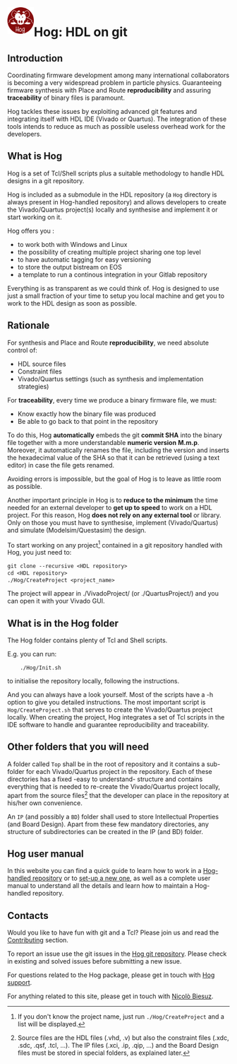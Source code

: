 <img style="float: left;" width="60" src="./custom/assets/images/hog.png">  


# Hog: HDL on git


## Introduction
Coordinating firmware development among many international collaborators is becoming a very widespread problem in particle physics. Guaranteeing firmware synthesis with Place and Route **reproducibility** and assuring **traceability** of binary files is paramount.

Hog tackles these issues by exploiting advanced git features and integrating itself with HDL IDE (Vivado or Quartus). The integration of these tools intends to reduce as much as possible useless overhead work for the developers.


## What is Hog
Hog is a set of Tcl/Shell scripts plus a suitable methodology to handle HDL designs in a git repository.

Hog is included as a submodule in the HDL repository (a `Hog` directory is always present in Hog-handled repository) and allows developers to create the Vivado/Quartus project(s) locally and synthesise and implement it or start working on it.

Hog offers you :
- to work both with Windows and Linux
- the possibility of creating multiple project sharing one top level
- to have automatic tagging for easy versioning
- to store the output bistream on EOS
- a template to run a continous integration in your Gitlab repository

Everything is as transparent as we could think of. Hog is designed to use just a small fraction of your time to setup you local machine and get you to work to the HDL design as soon as possible.


## Rationale
For synthesis and Place and Route **reproducibility**, we need absolute control of:

- HDL source files
- Constraint files
- Vivado/Quartus settings (such as synthesis and implementation strategies)

For **traceability**, every time we produce a binary firmware file, we must:

- Know exactly how the binary file was produced
- Be able to go back to that point in the repository

To do this, Hog **automatically** embeds the git **commit SHA** into the binary file together with a more understandable **numeric version** __M.m.p__. Moreover, it automatically renames the file, including the version and inserts the hexadecimal value of the SHA so that it can be retrieved (using a text editor) in case the file gets renamed.

Avoiding errors is impossible, but the goal of Hog is to leave as little room as possible.

Another important principle in Hog is to **reduce to the minimum** the time needed for an external developer to **get up to speed** to work on a HDL project.
For this reason, Hog **does not rely on any external tool** or library. Only on those you must have to synthesise, implement (Vivado/Quartus) and simulate (Modelsim/Questasim) the design.

To start working on any project[^1] contained in a git repository handled with Hog, you just need to:

```console
git clone --recursive <HDL repository>
cd <HDL repository>
./Hog/CreateProject <project_name>
```
The project will appear in ./VivadoProject/<project>  (or ./QuartusProject/<project>) and you can open it with your Vivado GUI.

[^1]: If you don't know the project name, just run `./Hog/CreateProject` and a list will be displayed.


## What is in the Hog folder
The Hog folder contains plenty of Tcl and Shell scripts. 

E.g. you can run:
```console
	./Hog/Init.sh
```
to initialise the repository locally, following the instructions.

And you can always have a look yourself. Most of the scripts have a -h option to give you detailed instructions.
The most important script is `Hog/CreateProject.sh` that serves to create the Vivado/Quartus project locally. When creating the project, Hog integrates a set of Tcl scripts in the IDE software to handle and guarantee reproducibility and traceability.


## Other folders that you will need
A folder called `Top` shall be in the root of repository and it contains a sub-folder for each Vivado/Quartus project in the repository. Each of these directories has a fixed -easy to understand- structure and contains everything that is needed to re-create the Vivado/Quartus project locally, apart from the source files[^2] that the developer can place in the repository at his/her own convenience.
[^2]:Source files are the HDL files (.vhd, .v) but also the constraint files (.xdc, .sdc, .qsf, .tcl, ...). The IP files (.xci, .ip, .qip, ...) and the Board Design files must be stored in special folders, as explained later.

An `IP` (and possibly a `BD`) folder shall used to store Intellectual Properties (and Board Design). Apart from these few mandatory directories, any structure of subdirectories can be created in the IP (and BD) folder.


## Hog user manual
In this website you can find a quick guide to learn how to work in a [Hog-handled repository](01-Getting-Started/01-existingProjects) or to [set-up a new one](01-Getting-Started/03-setupNewHogProject), as well as a complete user manual to understand all the details and learn how to maintain a Hog-handled repository.


## Contacts
Would you like to have fun with git and a Tcl? Please join us and read the [Contributing](03-Contributing) section.

To report an issue use the git issues in the [Hog git repository](https://gitlab.cern.ch/hog/Hog).
Please check in existing and solved issues before submitting a new issue.

For questions related to the Hog package, please get in touch with [Hog support](mailto:hog@cern.ch).

For anything related to this site, please get in touch with [Nicolò Biesuz](mailto:nbiesuz@cern.ch).

